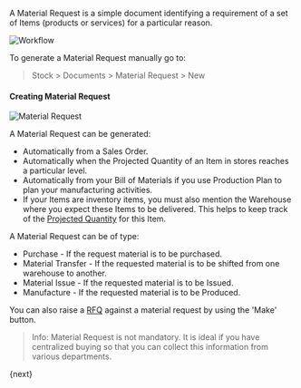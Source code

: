 A Material Request is a simple document identifying a requirement of a set of
Items (products or services) for a particular reason.

![Workflow]({{docs_base_url}}/assets/img/buying/material-request-flowchart.png)

To generate a Material Request manually go to:

> Stock > Documents > Material Request > New

#### Creating Material Request 

<img class="screenshot" alt="Material Request" src="{{docs_base_url}}/assets/img/buying/material-request.png">

A Material Request can be generated:

  * Automatically from a Sales Order.
  * Automatically when the Projected Quantity of an Item in stores reaches a particular level.
  * Automatically from your Bill of Materials if you use Production Plan to plan your manufacturing activities.
  * If your Items are inventory items, you must also mention the Warehouse where you expect these Items to be delivered. This helps to keep track of the [Projected Quantity]({{docs_base_url}}/user/manual/en/stock/projected-quantity.html) for this Item.

A Material Request can be of type:

* Purchase - If the request material is to be purchased.
* Material Transfer - If the requested material is to be shifted from one warehouse to another.
* Material Issue - If the requested material is to be Issued.
* Manufacture - If the requested material is to be Produced.

You can also raise a [RFQ]({{docs_base_url}}/user/manual/en/buying/request-for-quotation.html) against a material request by using the 'Make' button.

> Info: Material Request is not mandatory. It is ideal if you have centralized
buying so that you can collect this information from various departments.

{next}
